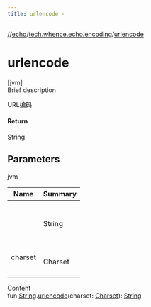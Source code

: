 ```yaml
---
title: urlencode -
---
```

//[echo](../index.md)/[tech.whence.echo.encoding](index.md)/[urlencode](urlencode.md)



# urlencode  
[jvm]  
Brief description  


URL编码



#### Return  


String



## Parameters  
  
jvm  
  
|  Name|  Summary| 
|---|---|
| <receiver>| <br><br>String<br><br>
| charset| <br><br>Charset<br><br>
  
  
Content  
fun [String](https://kotlinlang.org/api/latest/jvm/stdlib/kotlin/-string/index.html).[urlencode](urlencode.md)(charset: [Charset](https://docs.oracle.com/javase/8/docs/api/java/nio/charset/Charset.html)): [String](https://kotlinlang.org/api/latest/jvm/stdlib/kotlin/-string/index.html)  



